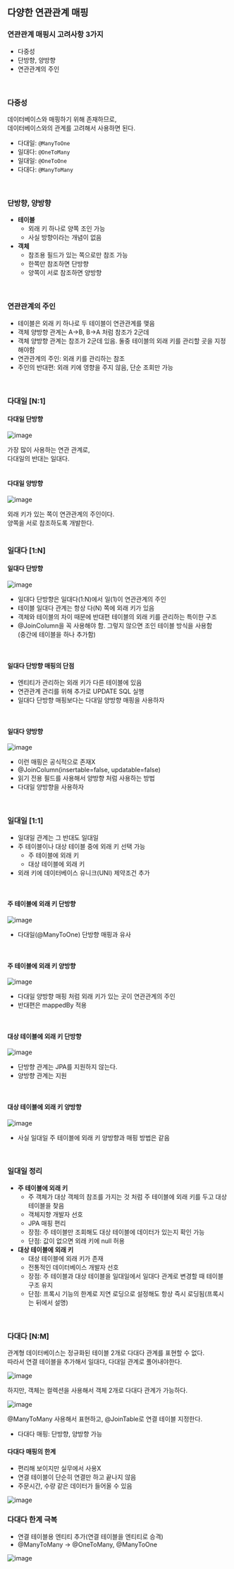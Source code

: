 ## 다양한 연관관계 매핑
### 연관관계 매핑시 고려사항 3가지
* 다중성
* 단방향, 양방향
* 연관관계의 주인
<br/>

### 다중성
데이터베이스와 매핑하기 위해 존재하므로,\
데이터베이스와의 관계를 고려해서 사용하면 된다.
* 다대일: `@ManyToOne`
* 일대다: `@OneToMany`
* 일대일: `@OneToOne`
* 다대다: `@ManyToMany`
<br/>

### 단방향, 양방향
* **테이블**
  * 외래 키 하나로 양쪽 조인 가능
  * 사실 방향이라는 개념이 없음
* **객체**
  * 참조용 필드가 있는 쪽으로만 참조 가능
  * 한쪽만 참조하면 단방향
  * 양쪽이 서로 참조하면 양방향
<br/>

### 연관관계의 주인
* 테이블은 외래 키 하나로 두 테이블이 연관관계를 맺음
* 객체 양방향 관계는 A->B, B->A 처럼 참조가 2군데
* 객체 양방향 관계는 참조가 2군데 있음. 둘중 테이블의 외래 키를 관리할 곳을 지정해야함
* 연관관계의 주인: 외래 키를 관리하는 참조
* 주인의 반대편: 외래 키에 영향을 주지 않음, 단순 조회만 가능
<br/>

### 다대일 [N:1]
#### 다대일 단방향
![image](https://github.com/jub3907/Today-I-Learn/assets/58246682/aadedc24-30ff-4b61-ba71-c5befdeed39e)

가장 많이 사용하는 연관 관계로,\
다대일의 반대는 일대다.
<br/>
<br/>

#### 다대일 양방향
![image](https://github.com/jub3907/Today-I-Learn/assets/58246682/0d6e8371-8e91-4c04-9913-c55800a5d232)

외래 키가 있는 쪽이 연관관계의 주인이다.\
양쪽을 서로 참조하도록 개발한다.
<br/>
<br/>

### 일대다 [1:N]
#### 일대다 단방향
![image](https://github.com/jub3907/Today-I-Learn/assets/58246682/8dd6c9f0-308b-4d51-a89e-223a4ed14569)

* 일대다 단방향은 일대다(1:N)에서 일(1)이 연관관계의 주인
* 테이블 일대다 관계는 항상 다(N) 쪽에 외래 키가 있음
* 객체와 테이블의 차이 때문에 반대편 테이블의 외래 키를 관리하는 특이한 구조
* @JoinColumn을 꼭 사용해야 함. 그렇지 않으면 조인 테이블 방식을 사용함\
  (중간에 테이블을 하나 추가함)
<br/>

#### 일대다 단방향 매핑의 단점
* 엔티티가 관리하는 외래 키가 다른 테이블에 있음
* 연관관계 관리를 위해 추가로 UPDATE SQL 실행
* 일대다 단방향 매핑보다는 다대일 양방향 매핑을 사용하자
<br/>

#### 일대다 양방향
![image](https://github.com/jub3907/Today-I-Learn/assets/58246682/7f946dac-15bc-4332-ae87-726cd8d746d9)

* 이런 매핑은 공식적으로 존재X
* @JoinColumn(insertable=false, updatable=false)
* 읽기 전용 필드를 사용해서 양방향 처럼 사용하는 방법
* 다대일 양방향을 사용하자
<br/>

### 일대일 [1:1]
* 일대일 관계는 그 반대도 일대일
* 주 테이블이나 대상 테이블 중에 외래 키 선택 가능
  * 주 테이블에 외래 키
  * 대상 테이블에 외래 키
* 외래 키에 데이터베이스 유니크(UNI) 제약조건 추가
<br/>

#### 주 테이블에 외래 키 단방향
![image](https://github.com/jub3907/Today-I-Learn/assets/58246682/81202cf4-7f48-4588-8fd9-e1d78f5d82dc)

* 다대일(@ManyToOne) 단방향 매핑과 유사
<br/>

#### 주 테이블에 외래 키 양방향
![image](https://github.com/jub3907/Today-I-Learn/assets/58246682/974142dd-8403-4131-ba63-738ea1a1942a)

* 다대일 양방향 매핑 처럼 외래 키가 있는 곳이 연관관계의 주인
* 반대편은 mappedBy 적용
<br/>

#### 대상 테이블에 외래 키 단방향
![image](https://github.com/jub3907/Today-I-Learn/assets/58246682/a83acbd2-5803-44a8-8923-fd2c74904af5)

* 단방향 관계는 JPA를 지원하지 않는다.
* 양방향 관계는 지원
<br/>

#### 대상 테이블에 외래 키 양방향
![image](https://github.com/jub3907/Today-I-Learn/assets/58246682/13835550-ebad-4d70-87cb-69d5c3263fe5)

* 사실 일대일 주 테이블에 외래 키 양방향과 매핑 방법은 같음
<br/>

### 일대일 정리
* **주 테이블에 외래 키**
  * 주 객체가 대상 객체의 참조를 가지는 것 처럼 주 테이블에 외래 키를 두고 대상 테이블을 찾음
  * 객체지향 개발자 선호
  * JPA 매핑 편리
  * 장점: 주 테이블만 조회해도 대상 테이블에 데이터가 있는지 확인 가능
  * 단점: 값이 없으면 외래 키에 null 허용
* **대상 테이블에 외래 키**
  * 대상 테이블에 외래 키가 존재
  * 전통적인 데이터베이스 개발자 선호
  * 장점: 주 테이블과 대상 테이블을 일대일에서 일대다 관계로 변경할 때 테이블 구조 유지
  * 단점: 프록시 기능의 한계로 지연 로딩으로 설정해도 항상 즉시 로딩됨(프록시는 뒤에서 설명)
<br/>

### 다대다 [N:M]
관계형 데이터베이스는 정규화된 테이블 2개로 다대다 관계를 표현할 수 없다.\
따라서 연결 테이블을 추가해서 일대다, 다대일 관계로 풀어내야한다.

![image](https://github.com/jub3907/Today-I-Learn/assets/58246682/e558a51a-a916-40c0-84da-6de400b2d50b)

하지만, 객체는 컬렉션을 사용해서 객체 2개로 다대다 관계가 가능하다.

![image](https://github.com/jub3907/Today-I-Learn/assets/58246682/12bea479-a803-4b00-95f7-c6711793ef95)

@ManyToMany 사용해서 표현하고, @JoinTable로 연결 테이블 지정한다.
* 다대다 매핑: 단방향, 양방향 가능

#### 다대다 매핑의 한계
* 편리해 보이지만 실무에서 사용X
* 연결 테이블이 단순히 연결만 하고 끝나지 않음
* 주문시간, 수량 같은 데이터가 들어올 수 있음

![image](https://github.com/jub3907/Today-I-Learn/assets/58246682/44c64cbd-b3e8-4c6a-9c0f-2fd0ea426e91)

### 다대다 한계 극복
* 연결 테이블용 엔티티 추가(연결 테이블을 엔티티로 승격)
* @ManyToMany -> @OneToMany, @ManyToOne

![image](https://github.com/jub3907/Today-I-Learn/assets/58246682/68cd5b6c-8d89-4423-9613-6d7d85858f94)

